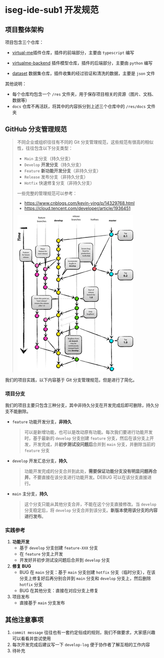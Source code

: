 # iseg-ide-sub1 开发规范

## 项目整体架构

项目包含三个仓库：

- [virtual-me](https://github.com/iseg-ide-sub1/virtual-me)插件仓库，插件的前端部分，主要由 `typescript` 编写

- [virtualme-backend](https://github.com/iseg-ide-sub1/virtualme-backend) 插件模型仓库，插件的后端部分，主要由 `python` 编写

- [dataset](https://github.com/iseg-ide-sub1/dataset) 数据集仓库，插件收集的经过验证和清洗的数据，主要是 `json` 文件

其他说明：

- 每个仓库均包含一个 `/res` 文件夹，用于保存项目相关的资源（图片、文档、数据等）
- `docs` 仓库不再活跃，将其中的内容拆分到上述三个仓库中的 `/res/docs` 文件夹

## GitHub 分支管理规范

> 不同企业或组织往往有不同的 Git 分支管理规范，这些规范有很高的相似性，往往包含以下分支类型：
>
> - `Main` 主分支（持久分支）
> - `Develop` **开发分支**（持久分支）
> - `Feature` **新功能开发分支**（非持久分支）
> - `Release` 发布分支（非持久分支）
> - `Hotfix` 快速修复分支（非持久分支）
>
> 一些完整的管理规范可以参考：
>
> - https://www.cnblogs.com/kevin-ying/p/14329768.html
> - https://cloud.tencent.com/developer/article/1936451
>
> <img src="./img/04.png" style="zoom: 50%;" />

我们的项目实践，以下内容基于 Git 分支管理规范，但是进行了简化。

### 项目分支

我们的项目主要只包含三种分支，其中非持久分支在开发完成后即可删除，持久分支不能删除。

- `feature` 功能开发分支，**非持久**

  > 可以是新增功能，也可以是改动原有功能。每次我们要进行功能开发时，基于最新的 `develop` 分支创建 `feature` 分支，然后在该分支上开发，开发完成，并**初步测试没问题后**合并到 `main` 分支，并删除当前的 `feature` 分支

- `develop` 开发汇总分支，**持久**

  > 功能开发完成的分支合并到此处，**需要保证功能分支没有明显问题再合并**。不要直接在该分支进行功能开发。DEBUG 可以在该分支直接进行。

- `main` 主分支，**持久**

  > 这个分支只能从其他分支合并，不能在这个分支直接修改。当 `develop` 分支稳定后，将 `develop` 分支合并到该分支。**新版本使用该分支的内容进行发布**。

### 实践参考

1. **功能开发**
   - 基于 `develop` 分支创建 `feature-XXX` 分支
   - 在 `feature` 分支上开发
   - 开发好并初步测试没问题后合并到 `develop` 分支
2. **修复 BUG**
   - BUG 在 `main` 分支：基于 `main` 分支创建 `hotfix` 分支（临时分支），在该分支上修复好后再分别合并到 `main` 分支和 `develop` 分支上，然后删除 `hotfix` 分支
   - BUG 在其他分支：直接在对应分支上修复
3. 项目发布
   - 直接基于 `main` 分支发布

## 其他注意事项

1. `commit message` 往往也有一套约定俗成的规则，我们不做要求，大家感兴趣可以看看并尝试使用
2. 每次开发完成后建议写一下 `develop-log` 便于协作者了解互相的工作内容
3. 待补充